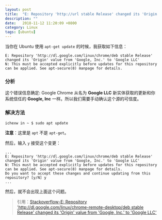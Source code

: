 ```yaml
---
layout: post
title:  "E: Repository 'http://url stable Release' changed its 'Origin' value from 'XX' to 'YY'"
description: ""
date:   2018-11-12 11:20:09 +0800
category: Linux
tags: [ubuntu]
---
```


当你在 Ubuntu 使用 `apt-get update` 的时候，我获取如下信息：

	E: Repository 'http://dl.google.com/linux/chrome/deb stable Release' changed its 'Origin' value from 'Google, Inc.' to 'Google LLC'
	N: This must be accepted explicitly before updates for this repository can be applied. See apt-secure(8) manpage for details.

### 分析

这个错误信息确定: Google Chrome 从名为 **Google LLC** 新实体获取的更新和你系统信任的 **Google, Inc** 一样。所以我们需要手动确认这个源的可信度。

### 解决方法

    ichexw in ~ $ sudo apt update
    
**注意**：这里是 `apt` 不是 `apt-get`。

然后，输入 `y` 接受这个变更：

	...
	E: Repository 'http://dl.google.com/linux/chrome/deb stable Release' changed its 'Origin' value from 'Google, Inc.' to 'Google LLC'
	N: This must be accepted explicitly before updates for this repository can be applied. See apt-secure(8) manpage for details.
	Do you want to accept these changes and continue updating from this repository? [y/N] y
	...
    
然后，就不会出现上面这个问题。

> 引用：[Stackoverflow-E: Repository 'http://dl.google.com/linux/chrome-remote-desktop/deb stable Release' changed its 'Origin' value from 'Google, Inc.' to 'Google LLC'](https://stackoverflow.com/questions/50942353/e-repository-http-dl-google-com-linux-chrome-remote-desktop-deb-stable-relea/50942354)
